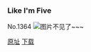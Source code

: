 ### Like I'm Five
No.1364
![图片不见了~~~](https://imgs.xkcd.com/comics/like_im_five.png)

[原址](https://xkcd.com//1364) [下载](https://imgs.xkcd.com/comics/like_im_five.png)

